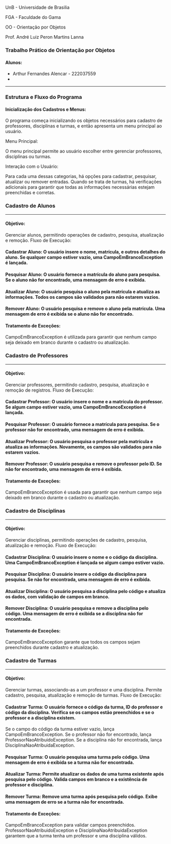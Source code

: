 UnB - Universidade de Brasilia

FGA - Faculdade do Gama

OO - Orientação por Objetos  

Prof. André Luiz Peron Martins Lanna  

### Trabalho Prático de Orientação por Objetos
#### Alunos: 
 - Arthur Fernandes Alencar - 222037559
 - 
---
### Estrutura e Fluxo do Programa
#### Inicialização dos Cadastros e Menus:

O programa começa inicializando os objetos necessários para cadastro de professores, disciplinas e turmas, e então apresenta um menu principal ao usuário.

Menu Principal:

O menu principal permite ao usuário escolher entre gerenciar professores, disciplinas ou turmas.

Interação com o Usuário:

Para cada uma dessas categorias, há opções para cadastrar, pesquisar, atualizar ou remover entradas. Quando se trata de turmas, há verificações adicionais para garantir que todas as informações necessárias estejam preenchidas e corretas.

### Cadastro de Alunos
---
#### Objetivo:

Gerenciar alunos, permitindo operações de cadastro, pesquisa, atualização e remoção.
Fluxo de Execução:

#### Cadastrar Aluno: O usuário insere o nome, matrícula, e outros detalhes do aluno. Se qualquer campo estiver vazio, uma CampoEmBrancoException é lançada.
#### Pesquisar Aluno: O usuário fornece a matrícula do aluno para pesquisa. Se o aluno não for encontrado, uma mensagem de erro é exibida.
#### Atualizar Aluno: O usuário pesquisa o aluno pela matrícula e atualiza as informações. Todos os campos são validados para não estarem vazios.
#### Remover Aluno: O usuário pesquisa e remove o aluno pela matrícula. Uma mensagem de erro é exibida se o aluno não for encontrado.
#### Tratamento de Exceções:

CampoEmBrancoException é utilizada para garantir que nenhum campo seja deixado em branco durante o cadastro ou atualização.
### Cadastro de Professores
---
#### Objetivo:

Gerenciar professores, permitindo cadastro, pesquisa, atualização e remoção de registros.
Fluxo de Execução:

#### Cadastrar Professor: O usuário insere o nome e a matrícula do professor. Se algum campo estiver vazio, uma CampoEmBrancoException é lançada.
#### Pesquisar Professor: O usuário fornece a matrícula para pesquisa. Se o professor não for encontrado, uma mensagem de erro é exibida.
#### Atualizar Professor: O usuário pesquisa o professor pela matrícula e atualiza as informações. Novamente, os campos são validados para não estarem vazios.
#### Remover Professor: O usuário pesquisa e remove o professor pelo ID. Se não for encontrado, uma mensagem de erro é exibida.
#### Tratamento de Exceções:

CampoEmBrancoException é usada para garantir que nenhum campo seja deixado em branco durante o cadastro ou atualização.
### Cadastro de Disciplinas
---
#### Objetivo:

Gerenciar disciplinas, permitindo operações de cadastro, pesquisa, atualização e remoção.
Fluxo de Execução:

#### Cadastrar Disciplina: O usuário insere o nome e o código da disciplina. Uma CampoEmBrancoException é lançada se algum campo estiver vazio.
#### Pesquisar Disciplina: O usuário insere o código da disciplina para pesquisa. Se não for encontrada, uma mensagem de erro é exibida.
#### Atualizar Disciplina: O usuário pesquisa a disciplina pelo código e atualiza os dados, com validação de campos em branco.
#### Remover Disciplina: O usuário pesquisa e remove a disciplina pelo código. Uma mensagem de erro é exibida se a disciplina não for encontrada.
#### Tratamento de Exceções:

CampoEmBrancoException garante que todos os campos sejam preenchidos durante cadastro e atualização.
### Cadastro de Turmas
---
#### Objetivo:

Gerenciar turmas, associando-as a um professor e uma disciplina. Permite cadastro, pesquisa, atualização e remoção de turmas.
Fluxo de Execução:

#### Cadastrar Turma: O usuário fornece o código da turma, ID do professor e código da disciplina. Verifica se os campos estão preenchidos e se o professor e a disciplina existem.
Se o campo do código da turma estiver vazio, lança CampoEmBrancoException.
Se o professor não for encontrado, lança ProfessorNaoAtribuidoException.
Se a disciplina não for encontrada, lança DisciplinaNaoAtribuidaException.
#### Pesquisar Turma: O usuário pesquisa uma turma pelo código. Uma mensagem de erro é exibida se a turma não for encontrada.
#### Atualizar Turma: Permite atualizar os dados de uma turma existente após pesquisa pelo código. Valida campos em branco e a existência de professor e disciplina.
#### Remover Turma: Remove uma turma após pesquisa pelo código. Exibe uma mensagem de erro se a turma não for encontrada.
#### Tratamento de Exceções:

CampoEmBrancoException para validar campos preenchidos.
ProfessorNaoAtribuidoException e DisciplinaNaoAtribuidaException garantem que a turma tenha um professor e uma disciplina válidos.

